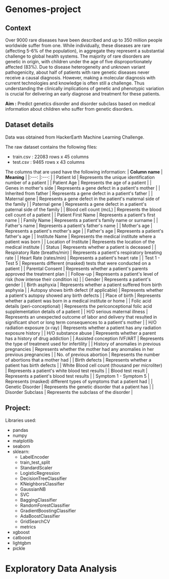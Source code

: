 # Genomes-project

## Context

Over 9000 rare diseases have been described and up to 350 million people worldwide suffer from one. While individually, these diseases are rare (affecting 5-6% of the population),  in aggregate they represent a substantial challenge to global health systems. The majority of rare disorders are genetic in origin, with children under the age of five disproportionately affected (83%). Due to disease heterogeneity and unknown variant pathogenicity, about half of patients with rare genetic diseases never receive a causal diagnosis. However, making a molecular diagnosis with current technologies and knowledge is often still a challenge.
Thus understanding the clinically implications of genetic and phenotypic variation is crucial for delivering an early diagnose and treatment for these patients.

**Aim :**
Predict genetics disorder and disorder subclass based on medical information about children who suffer from genetic disorders.

## Dataset details
Data was obtained from HackerEarth Machine Learning Challenge.

The raw dataset contains the following files:
- train.csv : 22083 rows x 45 columns
- test.csv : 9465 rows x 43 columns

The columns that are used have the following information:
| **Column name** 	| **Meaning** 	|
|:---:	|:---:	|
| Patient Id 	| Represents the unique identification number of a patient 	|
| Patient Age 	| Represents the age of a patient 	|
| Genes in mother's side 	| Represents a gene defect in a patient's mother 	|
| Inherited from father 	| Represents a gene defect in a patient's father 	|
| Maternal gene 	| Represents a gene defect in the patient's maternal side of the family 	|
| Paternal gene 	| Represents a gene defect in a patient's paternal side of the family 	|
| Blood cell count (mcL) 	| Represents the blood cell count of a patient 	|
| Patient First Name 	| Represents a patient's first name 	|
| Family Name 	| Represents a patient's family name or surname 	|
| Father's name 	| Represents a patient's father's name 	|
| Mother's age 	| Represents a patient's mother's age 	|
| Father's age 	| Represents a patient's father's age 	|
| Institute Name 	| Represents the medical institute where a patient was born 	|
| Location of Institute 	| Represents the location of the medical institute 	|
| Status 	| Represents whether a patient is deceased 	|
| Respiratory Rate (breaths/min) 	| Represents a patient's respiratory breating rate 	|
| Heart Rate (rates/min) 	| Represents a patient's heart rate 	|
| Test 1 - Test 5 	| Represents different (masked) tests that were conducted on a patient 	|
| Parental Consent 	| Represents whether a patient's parents approved the treatment plan 	|
| Follow-up 	| Represents a patient's level of risk (how intense their condition is) 	|
| Gender 	| Represents a patient's gender 	|
| Birth asphyxia 	| Represents whether a patient suffered from birth asphyxia 	|
| Autopsy shows birth defect (if applicable) 	| Represents whether a patient's autopsy showed any birth defects 	|
| Place of birth 	| Represents whether a patient was born in a medical institute or home 	|
| Folic acid details (peri-conceptional) 	| Represents the periconceptional folic acid supplementation details of a patient 	|
| H/O serious maternal illness 	| Represents an unexpected outcome of labor and delivery that resulted in significant short or long term consequences to a patient's mother 	|
| H/O radiation exposure (x-ray) 	| Represents whether a patient has any radiation exposure history 	|
| H/O substance abuse 	| Represents whether a parent has a history of drug addiction 	|
| Assisted conception IVF/ART 	| Represents the type of treatment used for infertility 	|
| History of anomalies in previous pregnancies 	| Represents whether the mother had any anomalies in her previous pregnancies 	|
| No. of previous abortion 	| Represents the number of abortions that a mother had 	|
| Birth defects 	| Represents whether a patient has birth defects 	|
| White Blood cell count (thousand per microliter) 	| Represents a patient's white blood test results 	|
| Blood test result 	| Represents a patient's blood test results 	|
| Symptom 1 - Symptom 5 	| Represents (masked) different types of symptoms that a patient had 	|
| Genetic Disorder 	| Represents the genetic disorder that a patient has 	|
| Disorder Subclass 	| Represents the subclass of the disorder 	|

## Project:
Libraries used:
- pandas
- numpy
- matplotlib
- seaborn
- sklearn:
  - LabelEncoder
  - train_test_split
  - StandardScaler
  - LogisticRegression
  - DecisionTreeClassifier
  - KNeighborsClassifier
  - GaussianNB
  - SVC
  - BaggingClassifier
  - RandomForestClassifier
  - GradientBoostingClassifier
  - AdaBoostClassifier
  - GridSearchCV
  - metrics
- xgboost
- catboost
- lightgbm
- pickle

# Exploratory Data Analysis

